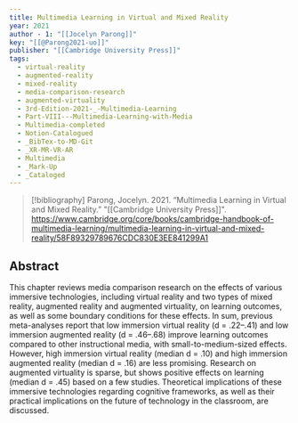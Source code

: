 ```yaml
---
title: Multimedia Learning in Virtual and Mixed Reality
year: 2021
author - 1: "[[Jocelyn Parong]]"
key: "[[@Parong2021-uo]]"
publisher: "[[Cambridge University Press]]"
tags:
  - virtual-reality
  - augmented-reality
  - mixed-reality
  - media-comparison-research
  - augmented-virtuality
  - 3rd-Edition-2021-_-Multimedia-Learning
  - Part-VIII---Multimedia-Learning-with-Media
  - Multimedia-completed
  - Notion-Catalogued
  - _BibTex-to-MD-Git
  - _XR-MR-VR-AR
  - Multimedia
  - _Mark-Up
  - _Cataloged
---
```


> [!bibliography]
> Parong, Jocelyn. 2021. “Multimedia Learning in Virtual and Mixed Reality.” "[[Cambridge University Press]]". https://www.cambridge.org/core/books/cambridge-handbook-of-multimedia-learning/multimedia-learning-in-virtual-and-mixed-reality/58F89329789676CDC830E3EE841299A1

## Abstract
This chapter reviews media comparison research on the effects of various immersive technologies, including virtual reality and two types of mixed reality, augmented reality and augmented virtuality, on learning outcomes, as well as some boundary conditions for these effects. In sum, previous meta-analyses report that low immersion virtual reality (d = .22–.41) and low immersion augmented reality (d = .46–.68) improve learning outcomes compared to other instructional media, with small-to-medium-sized effects. However, high immersion virtual reality (median d = .10) and high immersion augmented reality (median d = .16) are less promising. Research on augmented virtuality is sparse, but shows positive effects on learning (median d = .45) based on a few studies. Theoretical implications of these immersive technologies regarding cognitive frameworks, as well as their practical implications on the future of technology in the classroom, are discussed.